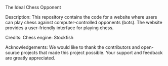 
The Ideal Chess Opponent

Description:
This repository contains the code for a website where users can play chess against computer-controlled opponents (bots). The website provides a user-friendly interface for playing chess.

Credits:
Chess engine: Stockfish

Acknowledgements:
We would like to thank the contributors and open-source projects that made this project possible. Your support and feedback are greatly appreciated.
